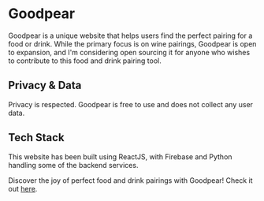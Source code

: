 # Goodpear

Goodpear is a unique website that helps users find the perfect pairing for a food or drink. While the primary focus is on wine pairings, Goodpear is open to expansion, and I'm considering open sourcing it for anyone who wishes to contribute to this food and drink pairing tool. 

## Privacy & Data 

Privacy is respected. Goodpear is free to use and does not collect any user data.

## Tech Stack

This website has been built using ReactJS, with Firebase and Python handling some of the backend services.


Discover the joy of perfect food and drink pairings with Goodpear! Check it out [here](https://www.goodpear.io).

